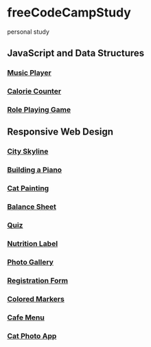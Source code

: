 # freeCodeCampStudy
personal study
## JavaScript and Data Structures

### [Music Player](https://dongs09.github.io/freeCodeCampStudy/JavaScriptAndDataStructures/MusicPlayer/index.html)
### [Calorie Counter](https://dongs09.github.io/freeCodeCampStudy/JavaScriptAndDataStructures/CalorieCounter/index.html)
### [Role Playing Game](https://dongs09.github.io/freeCodeCampStudy/JavaScriptAndDataStructures/RolePlayingGame/index.html)

## Responsive Web Design

### [City Skyline](https://dongs09.github.io/freeCodeCampStudy/ResponsiveWebDesign/CitySkyline/index.html)
### [Building a Piano](https://dongs09.github.io/freeCodeCampStudy/ResponsiveWebDesign/BuildingPiano/index.html)
### [Cat Painting](https://dongs09.github.io/freeCodeCampStudy/ResponsiveWebDesign/CatPainting/index.html)
### [Balance Sheet](https://dongs09.github.io/freeCodeCampStudy/ResponsiveWebDesign/BalanceSheet/index.html)
### [Quiz](https://dongs09.github.io/freeCodeCampStudy/ResponsiveWebDesign/Quiz.html)
### [Nutrition Label](https://dongs09.github.io/freeCodeCampStudy/ResponsiveWebDesign/NutritionLabel.html)
### [Photo Gallery](https://dongs09.github.io/freeCodeCampStudy/ResponsiveWebDesign/PhotoGallery.html)
### [Registration Form](https://dongs09.github.io/freeCodeCampStudy/ResponsiveWebDesign/RegistrationForm.html)
### [Colored Markers](https://dongs09.github.io/freeCodeCampStudy/ResponsiveWebDesign/ColoredMarkers.html)
### [Cafe Menu](https://dongs09.github.io/freeCodeCampStudy/ResponsiveWebDesign/CafeMenu.html)
### [Cat Photo App](https://dongs09.github.io/freeCodeCampStudy/ResponsiveWebDesign/CatPhotoApp.html)

